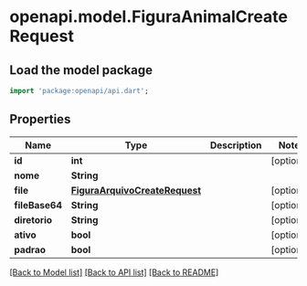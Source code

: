 # openapi.model.FiguraAnimalCreateRequest

## Load the model package
```dart
import 'package:openapi/api.dart';
```

## Properties
Name | Type | Description | Notes
------------ | ------------- | ------------- | -------------
**id** | **int** |  | [optional] 
**nome** | **String** |  | 
**file** | [**FiguraArquivoCreateRequest**](FiguraArquivoCreateRequest.md) |  | [optional] 
**fileBase64** | **String** |  | [optional] 
**diretorio** | **String** |  | [optional] 
**ativo** | **bool** |  | [optional] 
**padrao** | **bool** |  | [optional] 

[[Back to Model list]](../README.md#documentation-for-models) [[Back to API list]](../README.md#documentation-for-api-endpoints) [[Back to README]](../README.md)


